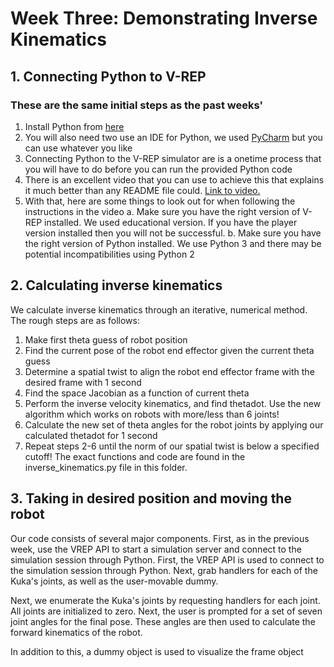 # Week Three: Demonstrating Inverse Kinematics

## 1. Connecting Python to V-REP
### These are the same initial steps as the past weeks'
1. Install Python from  [here](https://www.python.org/downloads/release/python-364/)
2. You will also need two use an IDE for Python, we used [PyCharm](https://www.jetbrains.com/pycharm/) but you can use whatever you like
3. Connecting Python to the V-REP simulator are is a onetime process that you will have to do before you can run the provided Python code
4. There is an excellent video that you can use to achieve this that explains it much better than any README file could. [Link to video.](https://www.youtube.com/watch?v=SQont-mTnfM)
5. With that, here are some things to look out for when following the instructions in the video
    a. Make sure you have the right version of V-REP installed. We used educational version. If you have the player version installed then you will not be successful.
    b. Make sure you have the right version of Python installed. We use Python 3 and there may be potential incompatibilities using Python 2  

## 2. Calculating inverse kinematics
We calculate inverse kinematics through an iterative, numerical method. The rough steps are as follows:
1. Make first theta guess of robot position
2. Find the current pose of the robot end effector given the current theta guess
3. Determine a spatial twist to align the robot end effector frame with the desired frame with 1 second
4. Find the space Jacobian as a function of current theta
5. Perform the inverse velocity kinematics, and find thetadot. Use the new algorithm which works on robots with more/less than 6 joints!
6. Calculate the new set of theta angles for the robot joints by applying our calculated thetadot for 1 second
7. Repeat steps 2-6 until the norm of our spatial twist is below a specified cutoff!
The exact functions and code are found in the inverse_kinematics.py file in this folder.

## 3. Taking in desired position and moving the robot
Our code consists of several major components. First, as in the previous week, use the VREP API to start a simulation server and connect to the simulation session through Python. First, the VREP API is used to connect to the simulation session through Python.
Next, grab handlers for each of the Kuka's joints, as well as the user-movable dummy.

Next, we enumerate the Kuka's joints by requesting handlers for each joint. All joints are initialized to zero.
Next, the user is prompted for a set of seven joint angles for the final pose. These angles are then used to calculate the forward kinematics of the robot.

In addition to this, a dummy object is used to visualize the frame object

